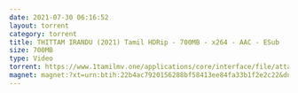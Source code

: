```yaml
---
date: 2021-07-30 06:16:52
layout: torrent
category: torrent
title: THITTAM IRANDU (2021) Tamil HDRip - 700MB - x264 - AAC - ESub
size: 700MB
type: Video
torrent: https://www.1tamilmv.one/applications/core/interface/file/attachment.php?id=80617
magnet: magnet:?xt=urn:btih:22b4ac7920156288bf58413ee84fa33b1f2e2c22&dn=www.1TamilMV.one%20-%20THITTAM%20IRANDU%20(2021)%20Tamil%20HQ%20HDRip%20-%20700MB%20-%20x264%20-%20AAC%20-%20ESub.mkv&tr=udp%3a%2f%2fp4p.arenabg.com%3a1337%2fannounce&tr=http%3a%2f%2fpow7.com%3a80%2fannounce&tr=udp%3a%2f%2ftracker.tiny-vps.com%3a6969%2fannounce&tr=http%3a%2f%2ftracker2.itzmx.com%3a6961%2fannounce&tr=udp%3a%2f%2f151.80.120.114%3a2710%2fannounce&tr=udp%3a%2f%2f9.rarbg.com%3a2790%2fannounce&tr=udp%3a%2f%2f9.rarbg.to%3a2740%2fannounce&tr=udp%3a%2f%2fopen.stealth.si%3a80%2fannounce&tr=udp%3a%2f%2ftracker.leechers-paradise.org%3a6969%2fannounce&tr=udp%3a%2f%2ftracker.opentrackr.org%3a1337%2fannounce&tr=http%3a%2f%2ft.nyaatracker.com%3a80%2fannounce
---
```

